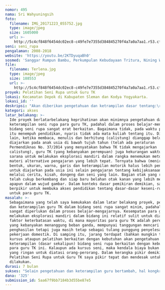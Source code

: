 ```yaml
---
nomor: 495
nama: Sri Wahyuningsih
foto:
  filename: IMG_20171223_055752.jpg
  type: image/jpeg
  size: 1605000
  url: >-
    http://5c4cf848f6454dc02ec8-c49fe7e7355d384845270f4a7a0a7aa1.r53.cf2.rackcdn.com/2decf5b2-c7f5-4e94-9b9a-022aa109cd2e/IMG_20171223_055752.jpg
seni: seni_rupa
pengalaman: 2008-2018
website: 'https://youtu.be/2KTDyuqaBh0'
sosmed: 'Sanggar Rumpun Bambu, Perkumpulan Kebudayaan Tritura, Nining Wahyuningsih'
file:
  filename: Terlena.jpg
  type: image/jpeg
  size: 188553
  url: >-
    http://5c4cf848f6454dc02ec8-c49fe7e7355d384845270f4a7a0a7aa1.r53.cf2.rackcdn.com/64941578-e7d0-4787-b1bd-fa60287d3025/Terlena.jpg
proyek: Pelatihan Seni Rupa untuk Guru TK
lokasi: Kecamatan Depok di Kabupaten Sleman dan Kodya Yogyakarta.
lokasi_id: ''
deskripsi: "Akan diberikan pengetahuan dan ketrampilan dasar tentang:\r\n1. warna: jenis warna (primer, sekunder, tertier) dan nama warna (hue), jenis pewarna dan wataknya (transparan, opaque), pengelolaan pewarna sesuai watak dan membuat material sebagai sarana eksplorasi yang menyenangkan. Diharapkan guru akan punya pengetahuan dan ketrampilan menyesuaikan materi untuk mendampingi murid mengembangkan kreativitas dan kepercayaan dirinya melalui eksplorasi bebas dengan warna dan pewarna yang aman.\r\n2. garis: diberikan pengetahuan dan pelatihan tentang menggores dan menarik garis melalui kegiatan eksploratif dengan bermacam alat gores.\r\n3. sketsa: kepercayaan diri yang didapat dari pelatihan tentang garis akan menghasilkan goresan spontan dan kuat. Ini mendasari kemampuan menciptakan bentuk yang diinspirasi benda di lingkungan sekitar. Latihan mengamati, menginternalisasi kemudian mengekspresikan dengan membuat bentuk dua dimensi berupa sketsa.\r\n4. praktek membuat karya lukis dan drawing: lukisan dan drawing adalah pengembangan lebih lanjut tiga kemampuan terdahulu.\r\n5. praktek membuat karya monumental: lukisan dinding atau mural biasanyadianggap hanya dapat dibuat oleh seniman. Akan diajarkan cara sederhana membuat mural untuk diterapkan di sekolah masing-masing.\r\n6. diberikan pengetahuan dasar tentang literasi dan ilustrasi, praktek membuat cerita bergambar.\r\n7. pameran karya: Hasil seluruh pelatihan selain bertambahnya kemampuan guru adalah  \"bank materi\" milik setiap guru dan karya seni rupa. Karya-karya ini akan dipamerkan."
kategori: akses
latar_belakang: >-
  Ide proyek berlatarbelakang keprihatinan akan minimnya pengetahuan dan
  keterampilan seni rupa para guru TK, padahal dalam proses belajar-mengajarnya,
  bidang seni rupa sangat erat berkaitan. Bagaimana tidak, pada waktu para guru
  itu menempuh pendidikan, nyaris tidak ada mata kuliah tentang itu. Di sisi
  lain, ketika membaca, menulis dan berhitung (calistung) dianggap belum saatnya
  diajarkan pada anak usia di bawah tujuh tahun (telah ada peraturan
  Permendiknas No. 37/2014 yang menyatakan bahwa TK tidak mengajarkan
  calistung), guru TK (yang kebanyakan perempuan) juga kekurangan waktu dan
  sarana untuk melakukan eksplorasi mandiri dalam rangka menemukan metode dan
  materi alternative pengajaran yang lebih tepat. Ternyata bahwa (meniru)
  bentuk, ukuran, warna, garis dan keterampilan motorik halus lebih penting
  untuk diajarkan pada usia ini selain pengajaran tentang kebijaksanaan (wisdom)
  melalui cerita, kisah, dongeng dan seni yang lain. Bagian otak yang relatif
  telah cukup berkembang dan siap baru belahan otak kanan yang lebih mengenali
  apapun dalam wujud gambar. Dalam konteks dasar pemikiran demikian, saya
  berpikir untuk membuka akses pendidikan tentang dasar-dasar keseni-rupaan
  untuk para guru TK.
masalah: >-
  Sebagaimana yang telah saya kemukakan dalam latar belakang proyek, pengetahuan
  dan keterampilan guru TK dalam bidang seni rupa sangat minim, padahal hal ini
  sangat diperlukan dalam proses belajar-mengajarnya. Kesempatan para guru untuk
  melakukan eksplorasi mandiri dalam bidang ini relatif sulit untuk diakses. Ada
  faktor keterbatasan waktu, di mana mayoritas para guru TK adalah perempuan
  yang kebanyakan menanggung beban ganda, mempunyai tanggungan mencari tambahan
  penghasilan tetapi juga masih tetap sebagai tulang punggung penyelesaian
  pekerjaan domestik. Di samping itu, jarang terdapat (bahkan mungkin tidak ada)
  kursus ataupun pelatihan berkaitan dengan kebutuhan akan pengetahuan dan
  keterampilan (dasar sekalipun) bidang seni rupa berkaitan dengan kebutuhan
  para guru TK ini. Kalaupun ada kursus seni, maka kendala biaya bukan masalah
  yang ringan untuk diatasi orang-perorang. Dalam kerangka pikir demikian maka
  Pelatihan Seni Rupa untuk Guru TK saya pikir tepat dan mendesak untuk
  dilakukan.
durasi: 7 bulan
sukses: "Selain pengetahuan dan keterampilan guru bertambah, hal kongkrit yang dapat dijadikan tolok ukur keberhasilan program pelatihan ini adalah:\r\n1.\tDipunyainya “Bank Materi” masing-masing guru yang akan berguna membantu dalam penyusunan Rencana Pembelajaran baik harian ataupun mingguan yang lebih variatif dan kreatif. Bank materi ini berupa clear holder yang berisi semua hasil karya guru yang dikerjakan selama masa pelatihan serta materi-materi yang berhasil dikumpulkan sebagai referensi dalam rangka mempermudah guru dalam penyiapan materi mengajar.\r\n2.\tMural atau Lukisan Dinding: Para guru mampu membuat mural atau lukisan dinding di sekolah tertentu (yang ditentukan berdasarkan musyawarah dalam proses persiapan pembuatan mural).\r\n3.\tPameran Hasil Karya: semua hasil karya para guru peserta pelatihan akan dipamerkan di tempt mural atau lukisan dinding berada. Apresiasi dari pengunjung pameran dan mungkin publikasi yang dibuat akan semakin memperbesar kepercayaan diri para guru dan juga semangat untuk melaksanakan tugas dengan lebih baik.\r\n4.\tPelatihan Penularan Pengetahuan dan Keterampilan yang dimentori para peserta pelatihan kepada guru-guru TK lain yang belum berkesempatan mengikuti pelatihan ini."
dana: '325'
submission_id: 5aa67f9bb7184b3d55be87e5
---
```

